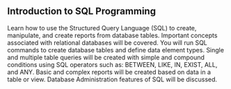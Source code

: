 ## Introduction to SQL Programming

Learn how to use the Structured Query Language (SQL) to create, manipulate, and create reports from database tables. Important concepts associated with relational databases will be covered. You will run SQL commands to create database tables and define data element types. Single and multiple table queries will be created with simple and compound conditions using SQL operators such as: BETWEEN, LIKE, IN, EXIST, ALL, and ANY. Basic and complex reports will be created based on data in a table or view. Database Administration features of SQL will be discussed.
